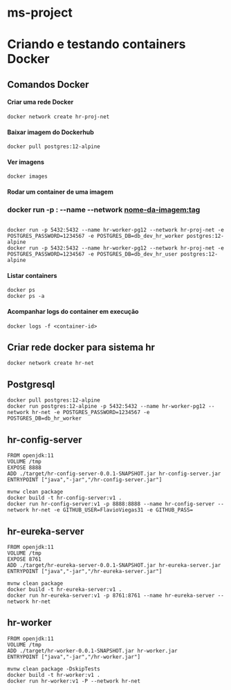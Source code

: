# ms-project
# Criando e testando containers Docker

## Comandos Docker
#### Criar uma rede Docker
```
docker network create hr-proj-net
```
#### Baixar imagem do Dockerhub
```
docker pull postgres:12-alpine
```
#### Ver imagens
```
docker images
```
#### Rodar um container de uma imagem
### docker run -p <porta-externa>:<porta-interna> --name <nome-do-container> --network <nome-da-rede> <nome-da-imagem:tag>
```

docker run -p 5432:5432 --name hr-worker-pg12 --network hr-proj-net -e POSTGRES_PASSWORD=1234567 -e POSTGRES_DB=db_dev_hr_worker postgres:12-alpine 
docker run -p 5432:5432 --name hr-worker-pg12 --network hr-proj-net -e POSTGRES_PASSWORD=1234567 -e POSTGRES_DB=db_dev_hr_user postgres:12-alpine 

```
#### Listar containers
```
docker ps
docker ps -a
```
#### Acompanhar logs do container em execução
```
docker logs -f <container-id>
```

## Criar rede docker para sistema hr
```
docker network create hr-net
```

## Postgresql
```
docker pull postgres:12-alpine
docker run postgres:12-alpine -p 5432:5432 --name hr-worker-pg12 --network hr-net -e POSTGRES_PASSWORD=1234567 -e POSTGRES_DB=db_hr_worker
```


## hr-config-server
```
FROM openjdk:11
VOLUME /tmp
EXPOSE 8888
ADD ./target/hr-config-server-0.0.1-SNAPSHOT.jar hr-config-server.jar
ENTRYPOINT ["java","-jar","/hr-config-server.jar"]
``` 
```
mvnw clean package
docker build -t hr-config-server:v1 .
docker run hr-config-server:v1 -p 8888:8888 --name hr-config-server --network hr-net -e GITHUB_USER=FlavioViegas31 -e GITHUB_PASS=
```

## hr-eureka-server
```
FROM openjdk:11
VOLUME /tmp
EXPOSE 8761
ADD ./target/hr-eureka-server-0.0.1-SNAPSHOT.jar hr-eureka-server.jar
ENTRYPOINT ["java","-jar","/hr-eureka-server.jar"]
``` 
```
mvnw clean package
docker build -t hr-eureka-server:v1 .
docker run hr-eureka-server:v1 -p 8761:8761 --name hr-eureka-server --network hr-net
```

## hr-worker
```
FROM openjdk:11
VOLUME /tmp
ADD ./target/hr-worker-0.0.1-SNAPSHOT.jar hr-worker.jar
ENTRYPOINT ["java","-jar","/hr-worker.jar"]
``` 
```
mvnw clean package -DskipTests
docker build -t hr-worker:v1 .
docker run hr-worker:v1 -P --network hr-net
```
